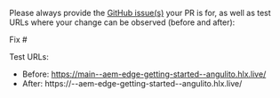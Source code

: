 Please always provide the [GitHub issue(s)](../issues) your PR is for, as well as test URLs where your change can be observed (before and after):

Fix #<gh-issue-id>

Test URLs:
- Before: https://main--aem-edge-getting-started--angulito.hlx.live/
- After: https://<branch>--aem-edge-getting-started--angulito.hlx.live/

